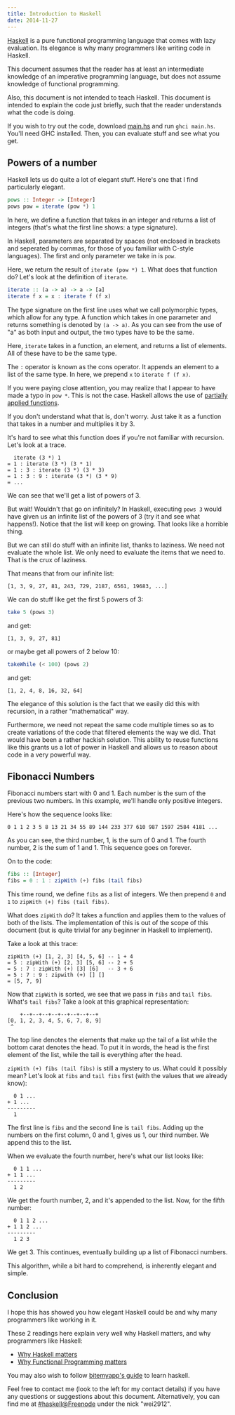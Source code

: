 ```yaml
---
title: Introduction to Haskell
date: 2014-11-27
---
```


[Haskell](https://www.haskell.org/platform/) is a pure functional programming language that comes with lazy evaluation. Its elegance is why many programmers like writing code in Haskell.

This document assumes that the reader has at least an intermediate knowledge of an imperative programming language, but does not assume knowledge of functional programming.

Also, this document is not intended to teach Haskell. This document is intended to explain the code just briefly, such that the reader understands what the code is doing.

If you wish to try out the code, download [main.hs](/res/intro-to-haskell/main.hs) and run `ghci main.hs`. You'll need GHC installed. Then, you can evaluate stuff and see what you get.

## Powers of a number

Haskell lets us do quite a lot of elegant stuff. Here's one that I find particularly elegant.

```haskell
pows :: Integer -> [Integer]
pows pow = iterate (pow *) 1
```

In here, we define a function that takes in an integer and returns a list of integers (that's what the first line shows: a type signature).

In Haskell, parameters are separated by spaces (not enclosed in brackets and seperated by commas, for those of you familiar with C-style languages). The first and only parameter we take in is `pow`.

Here, we return the result of `iterate (pow *) 1`. What does that function do? Let's look at the definition of `iterate`.

```haskell
iterate :: (a -> a) -> a -> [a]
iterate f x = x : iterate f (f x)
```

The type signature on the first line uses what we call polymorphic types, which allow for any type. A function which takes in one parameter and returns something is denoted by `(a -> a)`. As you can see from the use of "a" as both input and output, the two types have to be the same.

Here, `iterate` takes in a function, an element, and returns a list of elements. All of these have to be the same type.

The `:` operator is known as the cons operator. It appends an element to a list of the same type. In here, we prepend `x` to `iterate f (f x)`.

If you were paying close attention, you may realize that I appear to have made a typo in `pow *`. This is not the case. Haskell allows the use of [partially applied functions](https://en.wikipedia.org/wiki/Partial_application).

If you don't understand what that is, don't worry. Just take it as a function that takes in a number and multiplies it by 3.

It's hard to see what this function does if you're not familiar with recursion. Let's look at a trace.

      iterate (3 *) 1
    = 1 : iterate (3 *) (3 * 1)
    = 1 : 3 : iterate (3 *) (3 * 3)
    = 1 : 3 : 9 : iterate (3 *) (3 * 9)
    = ...

We can see that we'll get a list of powers of 3.

But wait! Wouldn't that go on infinitely? In Haskell, executing `pows 3` would have given us an infinite list of the powers of 3 (try it and see what happens!). Notice that the list will keep on growing. That looks like a horrible thing.

But we can still do stuff with an infinite list, thanks to laziness. We need not evaluate the whole list. We only need to evaluate the items that we need to. That is the crux of laziness.

That means that from our infinite list:

    [1, 3, 9, 27, 81, 243, 729, 2187, 6561, 19683, ...]

We can do stuff like get the first 5 powers of 3:

```haskell
take 5 (pows 3)
```

and get:

    [1, 3, 9, 27, 81]

or maybe get all powers of 2 below 10:

```haskell
takeWhile (< 100) (pows 2)
```

and get:

    [1, 2, 4, 8, 16, 32, 64]

The elegance of this solution is the fact that we easily did this with recursion, in a rather "mathematical" way.

Furthermore, we need not repeat the same code multiple times so as to create variations of the code that filtered elements the way we did. That would have been a rather hackish solution. This ability to reuse functions like this grants us a lot of power in Haskell and allows us to reason about code in a very powerful way.

## Fibonacci Numbers

Fibonacci numbers start with 0 and 1. Each number is the sum of the previous two numbers. In this example, we'll handle only positive integers.

Here's how the sequence looks like:

    0 1 1 2 3 5 8 13 21 34 55 89 144 233 377 610 987 1597 2584 4181 ...

As you can see, the third number, 1, is the sum of 0 and 1. The fourth number, 2 is the sum of 1 and 1. This sequence goes on forever.

On to the code:

```haskell
fibs :: [Integer]
fibs = 0 : 1 : zipWith (+) fibs (tail fibs)
```

This time round, we define `fibs` as a list of integers. We then prepend `0` and `1` to `zipWith (+) fibs (tail fibs)`.

What does `zipWith` do? It takes a function and applies them to the values of both of the lists. The implementation of this is out of the scope of this document (but is quite trivial for any beginner in Haskell to implement).

Take a look at this trace:

    zipWith (+) [1, 2, 3] [4, 5, 6] -- 1 + 4
    = 5 : zipWith (+) [2, 3] [5, 6] -- 2 + 5
    = 5 : 7 : zipWith (+) [3] [6]   -- 3 + 6
    = 5 : 7 : 9 : zipwith (+) [] []
    = [5, 7, 9]

Now that `zipWith` is sorted, we see that we pass in `fibs` and `tail fibs`. What's `tail fibs`? Take a look at this graphical representation:

        +--+--+--+--+--+--+--+--+
    [0, 1, 2, 3, 4, 5, 6, 7, 8, 9]
     ^

The top line denotes the elements that make up the tail of a list while the bottom carat denotes the head. To put it in words, the head is the first element of the list, while the tail is everything after the head.

`zipWith (+) fibs (tail fibs)` is still a mystery to us. What could it possibly mean? Let's look at `fibs` and `tail fibs` first (with the values that we already know):

      0 1 ...
    + 1 ...
    ---------
      1 

The first line is `fibs` and the second line is `tail fibs`. Adding up the numbers on the first column, 0 and 1, gives us 1, our third number. We append this to the list.

When we evaluate the fourth number, here's what our list looks like:

      0 1 1 ...
    + 1 1 ...
    ---------
      1 2

We get the fourth number, 2, and it's appended to the list. Now, for the fifth number:

      0 1 1 2 ...
    + 1 1 2 ...
    ---------
      1 2 3

We get 3. This continues, eventually building up a list of Fibonacci numbers.

This algorithm, while a bit hard to comprehend, is inherently elegant and simple.

## Conclusion

I hope this has showed you how elegant Haskell could be and why many programmers like working in it.

These 2 readings here explain very well why Haskell matters, and why programmers like Haskell:

* [Why Haskell matters](https://www.haskell.org/haskellwiki/Why_Haskell_matters)
* [Why Functional Programming matters](http://www.cs.kent.ac.uk/people/staff/dat/miranda/whyfp90.pdf)

You may also wish to follow [bitemyapp's guide](https://github.com/bitemyapp/learnhaskell) to learn haskell.

Feel free to contact me (look to the left for my contact details) if you have any questions or suggestions about this document. Alternatively, you can find me at [#haskell@Freenode](irc://chat.freenode.net/#haskell) under the nick "wei2912".
